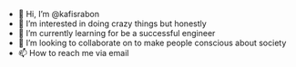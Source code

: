 - 👋 Hi, I’m @kafisrabon
- 👀 I’m interested in doing crazy things but honestly 
- 🌱 I’m currently learning for be a successful engineer 
- 💞️ I’m looking to collaborate on to make people conscious about society 
- 📫 How to reach me via email 

<!---
kafisrabon/kafisrabon is a ✨ special ✨ repository because its `README.md` (this file) appears on your GitHub profile.
You can click the Preview link to take a look at your changes.
--->
